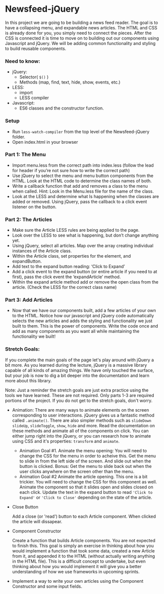 # Newsfeed-jQuery

In this project we are going to be building a news feed reader. The goal is to have a collapsing menu, and expandable news articles. The HTML and CSS is already done for you, you simply need to connect the pieces. After the CSS is connected it is time to move on to building out our components using Javascript and jQuery. We will be adding common functionality and styling to build reusable components.

### Need to know:
* jQuery:
  * Selector( `$()` )
  * Methods (map, find, text, hide, show, events, etc.)
* LESS:
  * import
  * LESS compiler
* Javascript:
  * ES6 classes and the constructor function.
		
### Setup
  * Run `less-watch-compiler` from the top level of the Newsfeed-jQuery folder. 
  * Open index.html in your browser

### Part 1: The Menu

* Import menu.less from the correct path into index.less (follow the lead for header if you’re not sure how to write the correct path)
* Use jQuery to select the menu and menu button components from the HTML. Look at the HTML code to determine the class names of both.
* Write a callback function that add and removes a class to the menu when called. Hint: Look in the Menu.less file for the name of the class. 
* Look at the LESS and determine what Is happening when the classes are added or removed. 
Using jQuery, pass the callback to a click event listener on the button.


### Part 2: The Articles

* Make sure the Article LESS rules are being applied to the page.
* Look over the LESS to see what is happening, but don’t change anything yet.
* Using jQuery, select all articles. Map over the array creating individual instances of the Article class.
* Within the Article class, set properties for the element, and expandButton.
* Add text to the expand button reading: ‘Click to Expand’
* Add a click event to the expand button (or entire article if you need to at first), pass the click event the ‘expandArticle’ method.
* Within the expand article method add or remove the open class from the article. (Check the LESS for the correct class name)

### Part 3: Add Articles

* Now that we have our components built, add a few articles of your own to the HTML. Notice how our javascript and jQuery code automatically selects the new articles and adds the styling and functionality we just built to them. This is the power of components. Write the code once and add as many components as you want all while maintaining the functionality we built!

### Stretch Goals:

If you complete the main goals of the page let's play around with jQuery a bit more. As you learned during the lecture, jQuery is a massive library capable of all kinds of amazing things. We have only touched the surface, but your job is now to dig a bit deeper into the documentation and learn more about this library. 

Note: Just a reminder the stretch goals are just extra practice using the tools we have learned. These are not required. Only parts 1-3 are required portions of the project. If you do not get to the stretch goals, don't worry.

* Animation: There are many ways to animate elements on the screen corresponding to user interactions. jQuery gives us a fantastic method called `.animate()`. There are also simpler methods such as `slideDown` `slideUp`, `slideToggle`, `show`, `hide` and more. Read the documentation on these methods and animate all of the components on click. You can either jump right into the jQuery, or you can research how to animate using CSS and it's properties: `transform` and `animate`. 
  * Animation Goal #1. Animate the menu opening: You will need to change the CSS for the menu in order to acheive this. Get the menu to slide in from the left side of the screen. And slide out when the button is clicked. Bonus: Get the menu to slide back out when the user clicks anywhere on the screen other than the menu. 
  * Animation Goal #2 Animate the article opening. This one is a bit trickier. You will need to change the CSS for this component as well. Animate the component so that it slides open and slides closed on each click. Update the text in the expand button to read `'Click to Expand'` or `'Click to Close'` depending on the state of the article. 

* Close Button

  Add a close (or 'read') button to each Article component. When clicked the article will dissapear.

* Component Constructor
  
  Create a function that builds Article components. You are not expected to finish this. This goal is simply an exercise in thinking about how you would implement a function that took some data, created a new Article from it, and appended it to the HTML (without actually writing anything in the HTML file). This is a difficult concept to undertake, but even thinking about how you would implement it will give you a better understanding of how we use frameworks in upcoming sprints. 

* Implement a way to write your own articles using the Component Constructor and some input fields. 
